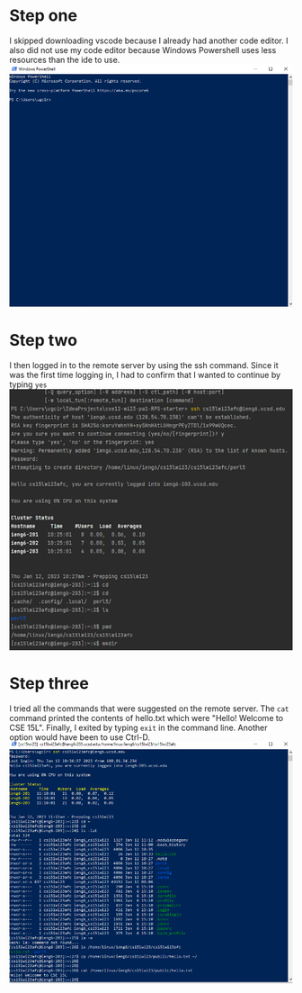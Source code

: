 Step one
=========
I skipped downloading vscode because I already had another code editor. I also did not use my code editor because Windows Powershell uses less resources than the ide to use.
![Image](powershell.PNG)	

Step two
=========
I then logged in to the remote server by using the ssh command. Since it was the first time logging in, I had to confirm that I wanted to continue by typing `yes`
![Image](login.png)

Step three
=========
I tried all the commands that were suggested on the remote server. The `cat` command printed the contents of hello.txt which were "Hello! Welcome to CSE 15L". Finally, I exited by typing `exit` in the command line. Another option would have been to use Ctrl-D.
![Image](commands.PNG)
